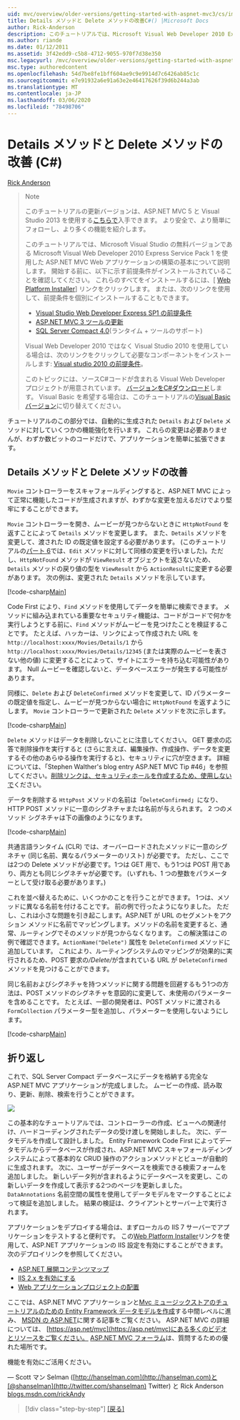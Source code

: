 ```yaml
---
uid: mvc/overview/older-versions/getting-started-with-aspnet-mvc3/cs/improving-the-details-and-delete-methods
title: Details メソッドと Delete メソッドの改善C#() |Microsoft Docs
author: Rick-Anderson
description: このチュートリアルでは、Microsoft Visual Web Developer 2010 Express Service Pack 1 を使用した ASP.NET MVC Web アプリケーションの構築の基本について説明します。
ms.author: riande
ms.date: 01/12/2011
ms.assetid: 3f42edd9-c5b8-4712-9055-970f7d38e350
msc.legacyurl: /mvc/overview/older-versions/getting-started-with-aspnet-mvc3/cs/improving-the-details-and-delete-methods
msc.type: authoredcontent
ms.openlocfilehash: 54d7be8fe1bff604ae9c9e9914d7c6426ab85c1c
ms.sourcegitcommit: e7e91932a6e91a63e2e46417626f39d6b244a3ab
ms.translationtype: MT
ms.contentlocale: ja-JP
ms.lasthandoff: 03/06/2020
ms.locfileid: "78498706"
---
```

# <a name="improving-the-details-and-delete-methods-c"></a>Details メソッドと Delete メソッドの改善 (C#)

[Rick Anderson](https://twitter.com/RickAndMSFT)

> > [!NOTE]
> > このチュートリアルの更新バージョンは、ASP.NET MVC 5 と Visual Studio 2013 を使用する[こちらで](../../../getting-started/introduction/getting-started.md)入手できます。 より安全で、より簡単にフォローし、より多くの機能を紹介します。
> 
> 
> このチュートリアルでは、Microsoft Visual Studio の無料バージョンである Microsoft Visual Web Developer 2010 Express Service Pack 1 を使用した ASP.NET MVC Web アプリケーションの構築の基本について説明します。 開始する前に、以下に示す前提条件がインストールされていることを確認してください。 これらのすべてをインストールするには、[ [Web Platform Installer](https://www.microsoft.com/web/gallery/install.aspx?appid=VWD2010SP1Pack)] リンクをクリックします。 または、次のリンクを使用して、前提条件を個別にインストールすることもできます。
> 
> - [Visual Studio Web Developer Express SP1 の前提条件](https://www.microsoft.com/web/gallery/install.aspx?appid=VWD2010SP1Pack)
> - [ASP.NET MVC 3 ツールの更新](https://www.microsoft.com/web/gallery/install.aspx?appsxml=&amp;appid=MVC3)
> - [SQL Server Compact 4.0](https://www.microsoft.com/web/gallery/install.aspx?appid=SQLCE;SQLCEVSTools_4_0)(ランタイム + ツールのサポート)
> 
> Visual Web Developer 2010 ではなく Visual Studio 2010 を使用している場合は、次のリンクをクリックして必要なコンポーネントをインストールします: [Visual studio 2010 の前提条件](https://www.microsoft.com/web/gallery/install.aspx?appsxml=&amp;appid=VS2010SP1Pack)。
> 
> このトピックには、ソースC#コードが含まれる Visual Web Developer プロジェクトが用意されています。 [バージョンをC#ダウンロード](https://code.msdn.microsoft.com/Introduction-to-MVC-3-10d1b098)します。 Visual Basic を希望する場合は、このチュートリアルの[Visual Basic バージョン](../vb/intro-to-aspnet-mvc-3.md)に切り替えてください。

チュートリアルのこの部分では、自動的に生成された `Details` および `Delete` メソッドに対していくつかの機能強化を行います。 これらの変更は必要ありませんが、わずか数ビットのコードだけで、アプリケーションを簡単に拡張できます。

## <a name="improving-the-details-and-delete-methods"></a>Details メソッドと Delete メソッドの改善

`Movie` コントローラーをスキャフォールディングすると、ASP.NET MVC によって正常に機能したコードが生成されますが、わずかな変更を加えるだけでより堅牢にすることができます。

`Movie` コントローラーを開き、ムービーが見つからないときに `HttpNotFound` を返すことによって `Details` メソッドを変更します。 また、`Details` メソッドを変更して、渡された ID の既定値を設定する必要があります。 (このチュートリアルの[パート 6](examining-the-edit-methods-and-edit-view.md)では、`Edit` メソッドに対して同様の変更を行いました)。ただし、`HttpNotFound` メソッドが `ViewResult` オブジェクトを返さないため、`Details` メソッドの戻り値の型を `ViewResult` から `ActionResult`に変更する必要があります。 次の例は、変更された `Details` メソッドを示しています。

[!code-csharp[Main](improving-the-details-and-delete-methods/samples/sample1.cs)]

Code First により、`Find` メソッドを使用してデータを簡単に検索できます。 メソッドに組み込まれている重要なセキュリティ機能は、コードがコードで何かを実行しようとする前に、`Find` メソッドがムービーを見つけたことを検証することです。 たとえば、ハッカーは、リンクによって作成された URL を `http://localhost:xxxx/Movies/Details/1` から `http://localhost:xxxx/Movies/Details/12345` (または実際のムービーを表さない他の値) に変更することによって、サイトにエラーを持ち込む可能性があります。 Null ムービーを確認しないと、データベースエラーが発生する可能性があります。

同様に、`Delete` および `DeleteConfirmed` メソッドを変更して、ID パラメーターの既定値を指定し、ムービーが見つからない場合に `HttpNotFound` を返すようにします。 `Movie` コントローラーで更新された `Delete` メソッドを次に示します。

[!code-csharp[Main](improving-the-details-and-delete-methods/samples/sample2.cs)]

`Delete` メソッドはデータを削除しないことに注意してください。 GET 要求の応答で削除操作を実行すると (さらに言えば、編集操作、作成操作、データを変更するその他のあらゆる操作を実行すると)、セキュリティに穴が空きます。 詳細については、「Stephen Walther's blog entry ASP.NET MVC Tip #46」を参照してください。[削除リンクは、セキュリティホールを作成するため、使用しないで](http://stephenwalther.com/blog/archive/2009/01/21/asp.net-mvc-tip-46-ndash-donrsquot-use-delete-links-because.aspx)ください。

データを削除する `HttpPost` メソッドの名前は「`DeleteConfirmed`」になり、HTTP POST メソッドに一意のシグネチャまたは名前が与えられます。 2 つのメソッド シグネチャは下の画像のようになります。

[!code-csharp[Main](improving-the-details-and-delete-methods/samples/sample3.cs)]

共通言語ランタイム (CLR) では、オーバーロードされたメソッドに一意のシグネチャ (同じ名前、異なるパラメーターのリスト) が必要です。 ただし、ここでは2つの Delete メソッドが必要です。1つは GET 用で、もう1つは POST 用であり、両方とも同じシグネチャが必要です。 (いずれも、1 つの整数をパラメーターとして受け取る必要があります。)

これを並べ替えるために、いくつかのことを行うことができます。 1つは、メソッドに異なる名前を付けることです。 前の例で行ったようになりました。 ただし、これは小さな問題を引き起こします。ASP.NET が URL のセグメントをアクション メソッドに名前でマッピングします。メソッドの名前を変更すると、通常、ルーティングでそのメソッドが見つからなくなります。 この解決策はこの例で確認できます。`ActionName("Delete")` 属性を `DeleteConfirmed` メソッドに追加しています。 これにより、ルーティングシステムのマッピングが効果的に実行されるため、POST 要求の<em>/Delete/</em>が含まれている URL が `DeleteConfirmed` メソッドを見つけることができます。

同じ名前およびシグネチャを持つメソッドに関する問題を回避するもう1つの方法は、POST メソッドのシグネチャを意図的に変更して、未使用のパラメーターを含めることです。 たとえば、一部の開発者は、POST メソッドに渡される `FormCollection` パラメーター型を追加し、パラメーターを使用しないようにします。

[!code-csharp[Main](improving-the-details-and-delete-methods/samples/sample4.cs)]

## <a name="wrapping-up"></a>折り返し

これで、SQL Server Compact データベースにデータを格納する完全な ASP.NET MVC アプリケーションが完成しました。 ムービーの作成、読み取り、更新、削除、検索を行うことができます。

![](improving-the-details-and-delete-methods/_static/image1.png)

この基本的なチュートリアルでは、コントローラーの作成、ビューへの関連付け、ハードコーディングされたデータの受け渡しを開始しました。 次に、データモデルを作成して設計しました。 Entity Framework Code First によってデータモデルからデータベースが作成され、ASP.NET MVC スキャフォールディングシステムによって基本的な CRUD 操作のアクションメソッドとビューが自動的に生成されます。 次に、ユーザーがデータベースを検索できる検索フォームを追加しました。 新しいデータ列が含まれるようにデータベースを変更し、この新しいデータを作成して表示する2つのページを更新しました。 `DataAnnotations` 名前空間の属性を使用してデータモデルをマークすることによって検証を追加しました。 結果の検証は、クライアントとサーバー上で実行されます。

アプリケーションをデプロイする場合は、まずローカルの IIS 7 サーバーでアプリケーションをテストすると便利です。 この[Web Platform Installer](https://www.microsoft.com/web/gallery/install.aspx?appsxml=&amp;appid=ASPNET;)リンクを使用して、ASP.NET アプリケーションの IIS 設定を有効にすることができます。 次のデプロイリンクを参照してください。

- [ASP.NET 展開コンテンツマップ](https://msdn.microsoft.com/library/dd394698.aspx)
- [IIS 2.x を有効にする](https://blogs.msdn.com/b/rickandy/archive/2011/03/14/enabling-iis-7-x-on-windows-7-vista-sp1-windows-2008-windows-2008-r2.aspx)
- [Web アプリケーションプロジェクトの配置](https://msdn.microsoft.com/library/dd394698.aspx)

ここでは、ASP.NET MVC アプリケーションと[Mvc ミュージックストア](../../mvc-music-store/mvc-music-store-part-1.md)[のチュートリアルのための Entity Framework データモデルを作成](../../../getting-started/getting-started-with-ef-using-mvc/creating-an-entity-framework-data-model-for-an-asp-net-mvc-application.md)する中間レベルに進み、 [MSDN の ASP.NET](https://msdn.microsoft.com/library/gg416514(VS.98).aspx)に関する記事をご覧ください。 ASP.NET MVC の詳細については、 [https://asp.net/mvc](https://asp.net/mvc)にある多くのビデオとリソースをご覧ください。 [ASP.NET MVC フォーラム](https://forums.asp.net/1146.aspx)は、質問するための優れた場所です。

機能を有効にご活用ください。

— Scott マン Selman ([http://hanselman.com](http://hanselman.com)と[@shanselman](http://twitter.com/shanselman) Twitter) と Rick Anderson [blogs.msdn.com/rickAndy](https://blogs.msdn.com/rickAndy)

> [!div class="step-by-step"]
> [[戻る]](adding-validation-to-the-model.md)

